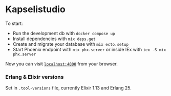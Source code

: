 # Kapselistudio

To start:

- Run the development db with `docker compose up`
- Install dependencies with `mix deps.get`
- Create and migrate your database with `mix ecto.setup`
- Start Phoenix endpoint with `mix phx.server` or inside IEx with `iex -S mix phx.server`

Now you can visit [`localhost:4000`](http://localhost:4000) from your browser.

### Erlang & Elixir versions

Set in `.tool-versions` file, currently Elixir 1.13 and Erlang 25.
